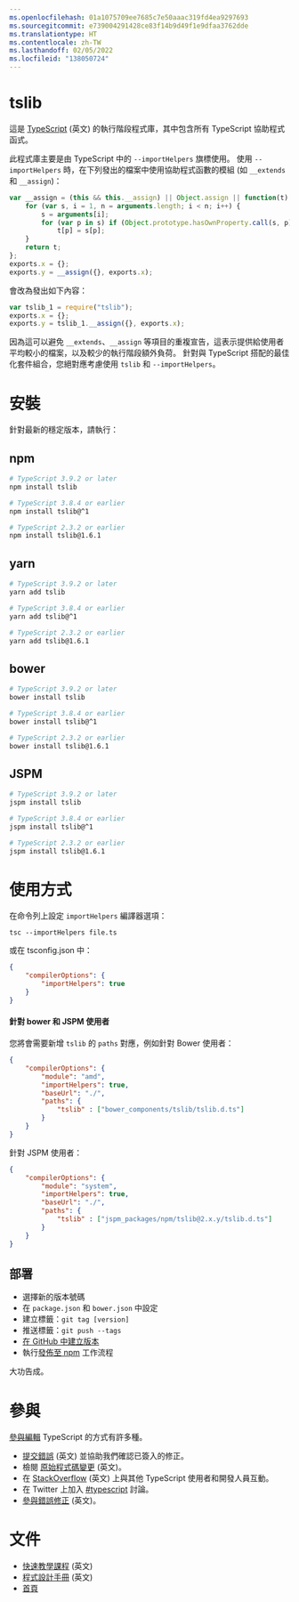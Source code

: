 ```yaml
---
ms.openlocfilehash: 01a1075709ee7685c7e50aaac319fd4ea9297693
ms.sourcegitcommit: e739004291428ce83f14b9d49f1e9dfaa3762dde
ms.translationtype: HT
ms.contentlocale: zh-TW
ms.lasthandoff: 02/05/2022
ms.locfileid: "138050724"
---
```

# <a name="tslib"></a>tslib

這是 [TypeScript](http://www.typescriptlang.org/) (英文) 的執行階段程式庫，其中包含所有 TypeScript 協助程式函式。

此程式庫主要是由 TypeScript 中的 `--importHelpers` 旗標使用。
使用 `--importHelpers` 時，在下列發出的檔案中使用協助程式函數的模組 (如 `__extends` 和 `__assign`)：

```ts
var __assign = (this && this.__assign) || Object.assign || function(t) {
    for (var s, i = 1, n = arguments.length; i < n; i++) {
        s = arguments[i];
        for (var p in s) if (Object.prototype.hasOwnProperty.call(s, p))
            t[p] = s[p];
    }
    return t;
};
exports.x = {};
exports.y = __assign({}, exports.x);

```

會改為發出如下內容：

```ts
var tslib_1 = require("tslib");
exports.x = {};
exports.y = tslib_1.__assign({}, exports.x);
```

因為這可以避免 `__extends`、`__assign` 等項目的重複宣告，這表示提供給使用者平均較小的檔案，以及較少的執行階段額外負荷。
針對與 TypeScript 搭配的最佳化套件組合，您絕對應考慮使用 `tslib` 和 `--importHelpers`。

# <a name="installing"></a>安裝

針對最新的穩定版本，請執行：

## <a name="npm"></a>npm

```sh
# TypeScript 3.9.2 or later
npm install tslib

# TypeScript 3.8.4 or earlier
npm install tslib@^1

# TypeScript 2.3.2 or earlier
npm install tslib@1.6.1
```

## <a name="yarn"></a>yarn

```sh
# TypeScript 3.9.2 or later
yarn add tslib

# TypeScript 3.8.4 or earlier
yarn add tslib@^1

# TypeScript 2.3.2 or earlier
yarn add tslib@1.6.1
```

## <a name="bower"></a>bower

```sh
# TypeScript 3.9.2 or later
bower install tslib

# TypeScript 3.8.4 or earlier
bower install tslib@^1

# TypeScript 2.3.2 or earlier
bower install tslib@1.6.1
```

## <a name="jspm"></a>JSPM

```sh
# TypeScript 3.9.2 or later
jspm install tslib

# TypeScript 3.8.4 or earlier
jspm install tslib@^1

# TypeScript 2.3.2 or earlier
jspm install tslib@1.6.1
```

# <a name="usage"></a>使用方式

在命令列上設定 `importHelpers` 編譯器選項：

```
tsc --importHelpers file.ts
```

或在 tsconfig.json 中：

```json
{
    "compilerOptions": {
        "importHelpers": true
    }
}
```

#### <a name="for-bower-and-jspm-users"></a>針對 bower 和 JSPM 使用者

您將會需要新增 `tslib` 的 `paths` 對應，例如針對 Bower 使用者：

```json
{
    "compilerOptions": {
        "module": "amd",
        "importHelpers": true,
        "baseUrl": "./",
        "paths": {
            "tslib" : ["bower_components/tslib/tslib.d.ts"]
        }
    }
}
```

針對 JSPM 使用者：

```json
{
    "compilerOptions": {
        "module": "system",
        "importHelpers": true,
        "baseUrl": "./",
        "paths": {
            "tslib" : ["jspm_packages/npm/tslib@2.x.y/tslib.d.ts"]
        }
    }
}
```

## <a name="deployment"></a>部署

- 選擇新的版本號碼
- 在 `package.json` 和 `bower.json` 中設定
- 建立標籤：`git tag [version]`
- 推送標籤：`git push --tags`
- [在 GitHub 中建立版本](https://github.com/microsoft/tslib/releases)
- 執行[發佈至 npm](https://github.com/microsoft/tslib/actions?query=workflow%3A%22Publish+to+NPM%22) 工作流程

大功告成。

# <a name="contribute"></a>參與

[參與編輯](https://github.com/Microsoft/TypeScript/blob/master/CONTRIBUTING.md) TypeScript 的方式有許多種。

* [提交錯誤](https://github.com/Microsoft/TypeScript/issues) (英文) 並協助我們確認已簽入的修正。
* 檢閱 [原始程式碼變更](https://github.com/Microsoft/TypeScript/pulls) (英文)。
* 在 [StackOverflow](http://stackoverflow.com/questions/tagged/typescript) (英文) 上與其他 TypeScript 使用者和開發人員互動。
* 在 Twitter 上加入 [#typescript](http://twitter.com/#!/search/realtime/%23typescript) 討論。
* [參與錯誤修正](https://github.com/Microsoft/TypeScript/blob/master/CONTRIBUTING.md) (英文)。

# <a name="documentation"></a>文件

* [快速教學課程](http://www.typescriptlang.org/Tutorial) (英文)
* [程式設計手冊](http://www.typescriptlang.org/Handbook) (英文)
* [首頁](http://www.typescriptlang.org/)
